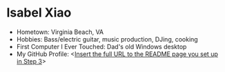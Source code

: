 # Isabel Xiao

- Hometown: Virginia Beach, VA
- Hobbies: Bass/electric guitar, music production, DJing, cooking
- First Computer I Ever Touched: Dad's old Windows desktop
- My GitHub Profile: <[Insert the full URL to the README page you set up in Step 3](https://github.com/isabelxiao1/isabelxiao1/blob/main/README.md)>
